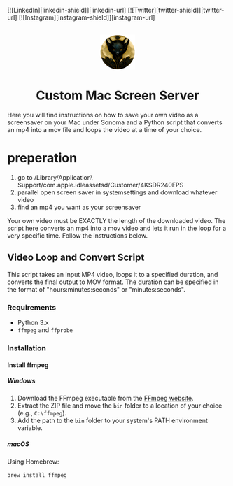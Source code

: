 <a name="readme-top"></a>

<!-- Top Links Bar -->

[![LinkedIn][linkedin-shield]][linkedin-url]
[![Twitter][twitter-shield]][twitter-url]
[![Instagram][instagram-shield]][instagram-url]

<!-- PROJECT LOGO -->
<br />
<div align="center">
  <img src="images/logo.png" alt="Logo" width="80" height="80">
  <h1 align="center">Custom Mac Screen Server</h1>
  </div>

<!-- PROJECT desc -->
  <p align="left">
Here you will find instructions on how to save your own video as a screensaver on your Mac under Sonoma and a Python script that converts an mp4 into a mov file and loops the video at a time of your choice.



# preperation

  1. go to /Library/Application\ Support/com.apple.idleassetsd/Customer/4KSDR240FPS
  2. parallel open screen saver in systemsettings and download whatever video
  3. find an mp4 you want as your screensaver

Your own video must be EXACTLY the length of the downloaded video. The script here converts an mp4 into a mov video and lets it run in the loop for a very specific time.
Follow the instructions below.


  
## Video Loop and Convert Script

This script takes an input MP4 video, loops it to a specified duration, and converts the final output to MOV format. The duration can be specified in the format of "hours:minutes:seconds" or "minutes:seconds".

### Requirements

- Python 3.x
- `ffmpeg` and `ffprobe`

### Installation

#### Install ffmpeg

##### Windows

1. Download the FFmpeg executable from the [FFmpeg website](https://ffmpeg.org/download.html).
2. Extract the ZIP file and move the `bin` folder to a location of your choice (e.g., `C:\ffmpeg`).
3. Add the path to the `bin` folder to your system's PATH environment variable.

##### macOS

Using Homebrew:

```sh
brew install ffmpeg
